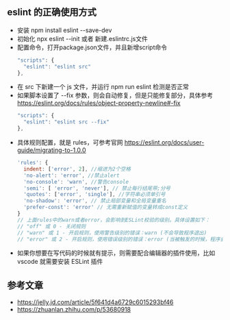 ## eslint 的正确使用方式

- 安装 npm install eslint --save-dev
- 初始化 npx eslint --init 或者 新建.eslintrc.js文件
- 配置命令，打开package.json文件，并且新增script命令
  ```js
  "scripts": {
    "eslint": "eslint src"
  },
  ```
- 在 src 下新建一个 js 文件，并运行 npm run eslint 检测是否正常
- 如果脚本设置了 --fix 参数，则会自动修复，但是只能修复部分，具体参考 https://eslint.org/docs/rules/object-property-newline#-fix
  ```js
  "scripts": {
    "eslint": "eslint src --fix"
  },
  ```
- 具体规则配置，就是 rules，可参考官网 https://eslint.org/docs/user-guide/migrating-to-1.0.0
  ```js
  'rules': {
    indent: ['error', 2], //缩进为2个空格
    'no-alert': 'error', //禁止alert
    'no-console': 'warn', //警告console
    'semi': [ 'error', 'never'], // 禁止每行结尾带;分号
    'quotes': ['error', 'single'], //字符串必须单引号
    'no-shadow': 'error', // 禁止局部变量和全局变量重名
    'prefer-const': 'error' // 无需重新赋值的变量转成const定义
  }
  // 上面rules中的warn或者error，会影响到ESLint校验的级别。具体设置如下：
  // "off" 或 0 - 关闭规则
  // "warn" 或 1 - 开启规则，使用警告级别的错误：warn (不会导致程序退出)
  // "error" 或 2 - 开启规则，使用错误级别的错误：error (当被触发的时候，程序会退出)
  ```
- 如果你想要在写代码的时候就有提示，则需要配合编辑器的插件使用，比如 vscode 就需要安装 ESLint 插件

## 参考文章
- https://jelly.jd.com/article/5f641d4a6729c6015293bf46
- https://zhuanlan.zhihu.com/p/53680918
